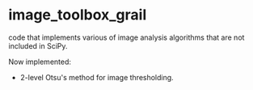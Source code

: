 image_toolbox_grail
===================

code that implements various of image analysis algorithms that are not included in SciPy.

Now implemented: 
  * 2-level Otsu's method for image thresholding.